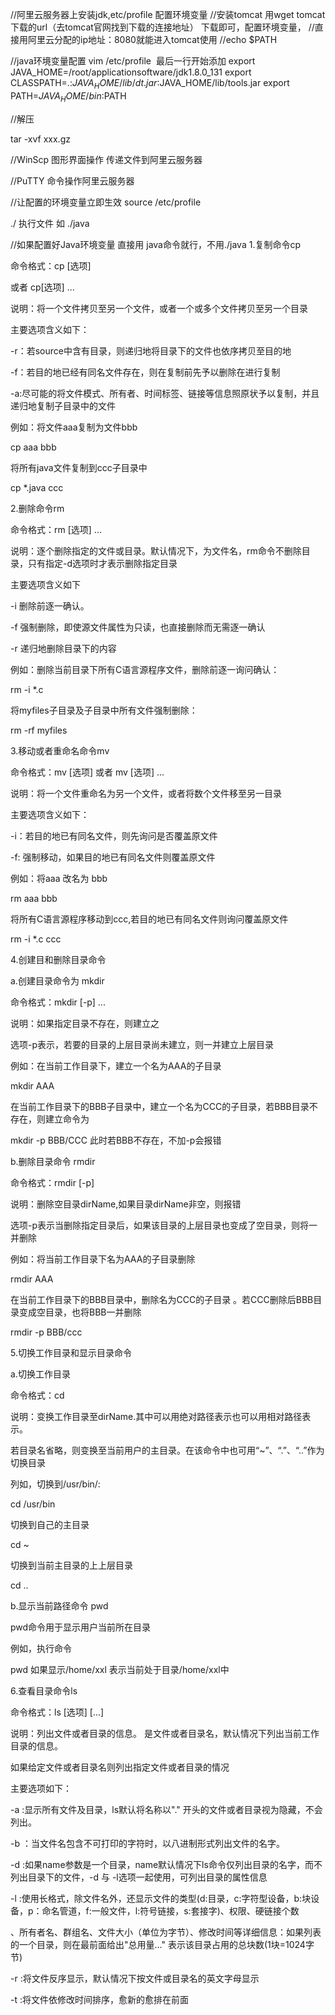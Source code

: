 //阿里云服务器上安装jdk,etc/profile 配置环境变量
//安装tomcat 用wget tomcat下载的url（去tomcat官网找到下载的连接地址） 下载即可，配置环境变量，
//直接用阿里云分配的ip地址：8080就能进入tomcat使用
//echo $PATH

//java环境变量配置
vim /etc/profile  最后一行开始添加
export JAVA_HOME=/root/applicationsoftware/jdk1.8.0_131 
export CLASSPATH=.:$JAVA_HOME/lib/dt.jar:$JAVA_HOME/lib/tools.jar 
export PATH=$JAVA_HOME/bin:$PATH

//解压 

tar -xvf xxx.gz

//WinScp 图形界面操作 传递文件到阿里云服务器

//PuTTY 命令操作阿里云服务器


//让配置的环境变量立即生效 
source /etc/profile

./ 执行文件  如 ./java

//如果配置好Java环境变量 直接用  java命令就行，不用./java
1.复制命令cp

命令格式：cp [选项] <source><dest>

或者 cp[选项] <source>...<directory>

说明：将一个文件拷贝至另一个文件，或者一个或多个文件拷贝至另一个目录

主要选项含义如下：

-r：若source中含有目录，则递归地将目录下的文件也依序拷贝至目的地

-f：若目的地已经有同名文件存在，则在复制前先予以删除在进行复制

-a:尽可能的将文件模式、所有者、时间标签、链接等信息照原状予以复制，并且递归地复制子目录中的文件

例如：将文件aaa复制为文件bbb

cp aaa bbb

将所有java文件复制到ccc子目录中

cp *.java ccc

2.删除命令rm

命令格式：rm [选项] <name>...

说明：逐个删除指定的文件或目录。默认情况下，<name>为文件名，rm命令不删除目录，只有指定-d选项时才表示删除指定目录

主要选项含义如下

-i 删除前逐一确认。

-f 强制删除，即使源文件属性为只读，也直接删除而无需逐一确认

-r 递归地删除目录下的内容

例如：删除当前目录下所有C语言源程序文件，删除前逐一询问确认：

rm -i *.c

将myfiles子目录及子目录中所有文件强制删除：

rm -rf myfiles

3.移动或者重命名命令mv

命令格式：mv [选项] <source> <dest>或者 mv [选项] <source>... <directory>

说明：将一个文件重命名为另一个文件，或者将数个文件移至另一目录

主要选项含义如下：

-i：若目的地已有同名文件，则先询问是否覆盖原文件

-f: 强制移动，如果目的地已有同名文件则覆盖原文件

例如：将aaa 改名为 bbb

rm aaa bbb

将所有C语言源程序移动到ccc,若目的地已有同名文件则询问覆盖原文件

rm -i *.c ccc

4.创建目和删除目录命令

a.创建目录命令为 mkdir

命令格式：mkdir [-p] <dirName>...

说明：如果指定目录不存在，则建立之

选项-p表示，若要的目录的上层目录尚未建立，则一并建立上层目录

例如：在当前工作目录下，建立一个名为AAA的子目录

mkdir AAA

在当前工作目录下的BBB子目录中，建立一个名为CCC的子目录，若BBB目录不存在，则建立命令为

mkdir -p BBB/CCC 此时若BBB不存在，不加-p会报错

b.删除目录命令 rmdir

命令格式：rmdir [-p] <dirName>

说明：删除空目录dirName,如果目录dirName非空，则报错

选项-p表示当删除指定目录后，如果该目录的上层目录也变成了空目录，则将一并删除

例如：将当前工作目录下名为AAA的子目录删除

rmdir AAA

在当前工作目录下的BBB目录中，删除名为CCC的子目录 。若CCC删除后BBB目录变成空目录，也将BBB一并删除

rmdir -p BBB/ccc

5.切换工作目录和显示目录命令

a.切换工作目录

命令格式：cd <dirName>

说明：变换工作目录至dirName.其中可以用绝对路径表示也可以用相对路径表示。

若目录名省略，则变换至当前用户的主目录。在该命令中也可用“~”、“.”、“..”作为切换目录

列如，切换到/usr/bin/:

cd /usr/bin

切换到自己的主目录

cd ~

切换到当前主目录的上上层目录

cd ..

b.显示当前路径命令 pwd

pwd命令用于显示用户当前所在目录

例如，执行命令

pwd 如果显示/home/xxl 表示当前处于目录/home/xxl中

6.查看目录命令ls

命令格式：ls [选项] [<name>...]

说明：列出文件或者目录的信息。<name> 是文件或者目录名，默认情况下列出当前工作目录的信息。

如果给定文件或者目录名则列出指定文件或者目录的情况

主要选项如下：

-a :显示所有文件及目录，ls默认将名称以"." 开头的文件或者目录视为隐藏，不会列出。

-b ：当文件名包含不可打印的字符时，以八进制形式列出文件的名字。

-d :如果name参数是一个目录，name默认情况下ls命令仅列出目录的名字，而不列出目录下的文件，-d 与 -l选项一起使用，可列出目录的属性信息

-l :使用长格式，除文件名外，还显示文件的类型(d:目录，c:字符型设备，b:块设备，p：命名管道，f:一般文件，l:符号链接，s:套接字)、权限、硬链接个数

、所有者名、群组名、文件大小（单位为字节）、修改时间等详细信息：如果列表的一个目录，则在最前面给出"总用量..." 表示该目录占用的总块数(1块=1024字节)

-r :将文件反序显示，默认情况下按文件或目录名的英文字母显示

-t :将文件依修改时间排序，愈新的愈排在前面

